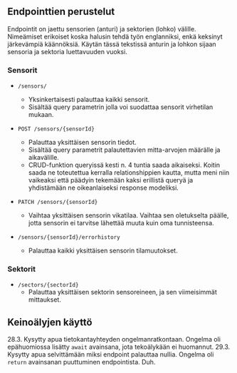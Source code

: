 ## Endpointtien perustelut

Endpointit on jaettu sensorien (anturi) ja sektorien (lohko) välille. Nimeämiset erikoiset koska halusin tehdä työn englanniksi, enkä keksinyt järkevämpiä käännöksiä. Käytän tässä tekstissä anturin ja lohkon sijaan sensoria ja sektoria luettavuuden vuoksi.

### Sensorit
- `/sensors/`
  - Yksinkertaisesti palauttaa kaikki sensorit.
  - Sisältää query parametrin jolla voi suodattaa sensorit virhetilan mukaan.
  
- `POST /sensors/{sensorId}`
  - Palauttaa yksittäisen sensorin tiedot.
  - Sisältää query parametrit palautettavien mitta-arvojen määrälle ja aikavälille.
  - CRUD-funktion queryissä kesti n. 4 tuntia saada aikaiseksi. Koitin saada ne toteutettua kerralla relationshippien kautta, mutta meni niin vaikeaksi että päädyin tekemään kaksi erillistä queryä ja yhdistämään ne oikeanlaiseksi response modeliksi.

- `PATCH /sensors/{sensorId}`
  - Vaihtaa yksittäisen sensorin vikatilaa. Vaihtaa sen oletukselta päälle, jotta sensorin ei tarvitse lähettää muuta kuin oma tunnisteensa.

- `/sensors/{sensorId}/errorhistory`
  - Palauttaa kaikki yksittäisen sensorin tilamuutokset.

### Sektorit
- `/sectors/{sectorId}`
  - Palauttaa yksittäisen sektorin sensoreineen, ja sen viimeisimmät mittaukset.

## Keinoälyjen käyttö

28.3. Kysytty apua tietokantayhteyden ongelmanratkontaan. Ongelma oli epähuomiossa lisätty `await` avainsana, jota tekoälykään ei huomannut.
29.3. Kysytty apua selvittämään miksi endpoint palauttaa nullia. Ongelma oli `return` avainsanan puuttuminen endpointista. Duh.